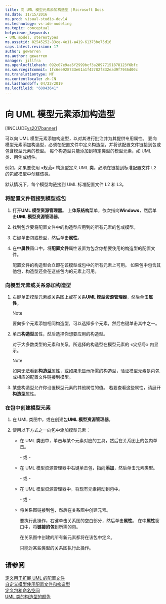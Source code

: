 ```yaml
---
title: 向 UML 模型元素添加构造型 |Microsoft Docs
ms.date: 11/15/2016
ms.prod: visual-studio-dev14
ms.technology: vs-ide-modeling
ms.topic: conceptual
helpviewer_keywords:
- UML model, stereotypes
ms.assetid: 82545252-83ce-4e11-a419-61373be75d16
caps.latest.revision: 17
author: gewarren
ms.author: gewarren
manager: jillfra
ms.openlocfilehash: 092c07e9aa5f2999bcf3a28977151878123f6bfc
ms.sourcegitcommit: 1fc6ee928733e61a1f42782f832ead9f7946d00c
ms.translationtype: MT
ms.contentlocale: zh-CN
ms.lasthandoff: 04/22/2019
ms.locfileid: "60043641"
---
```

# <a name="add-stereotypes-to-uml-model-elements"></a>向 UML 模型元素添加构造型
[!INCLUDE[vs2017banner](../includes/vs2017banner.md)]

可以向 UML 模型元素添加构造型，以对其进行批注并为其提供专用属性。 要向模型元素添加构造型，必须在配置文件中定义构造型，并将该配置文件链接到包或包含模型元素的模型。 每个构造型只能添加到特定类型的模型元素，如 UML 类、用例或组件。  
  
 例如，如果要使用 «规范» 构造型定义 UML 类，必须在链接到标准配置文件 L2 的包或模型中创建该类。  
  
 默认情况下，每个模型均链接到 UML 标准配置文件 L2 和 L3。  
  
### <a name="to-link-a-profile-to-a-model-or-a-package"></a>将配置文件链接到模型或包  
  
1. 打开**UML 模型资源管理器**。 上**体系结构**菜单，依次指向**Windows**，然后单击**UML 模型资源管理器**。  
  
2. 找到包含要将配置文件中的构造型应用到的所有元素的包或模型。  
  
3. 右键单击包或模型，然后单击**属性**。  
  
4. 在中**属性**窗口中，将**配置文件**属性设置为包含你想要使用的构造型的配置文件。  
  
     配置文件的构造型会立即在该模型或包中的所有元素上可用。 如果包中包含其他包，构造型还会在这些包内的元素上可用。  
  
### <a name="to-add-stereotypes-to-model-elements-or-relationships"></a>向模型元素或关系添加构造型  
  
1. 右键单击模型元素或关系图上或在关系**UML 模型资源管理器**，然后单击**属性**。  
  
    > [!NOTE]
    >  要向多个元素添加相同构造型，可以选择多个元素，然后右键单击其中之一。  
  
2. 单击**构造型**属性，然后选择你想要应用的构造型。  
  
     对于大多数类型的元素和关系，所选择的构造型在模型元素的 «尖括号» 内显示。  
  
    > [!NOTE]
    >  如果无法看到**构造型**属性，或如果未显示所需的构造型，验证模型元素是内包或相应的配置文件链接到模型。  
  
3. 某些构造型允许你设置模型元素的其他属性的值。 若要查看这些属性，请展开**构造型**属性。  
  
### <a name="to-create-model-elements-within-a-package"></a>在包中创建模型元素  
  
1. 在 UML 类图中，或在创建包**UML 模型资源管理器**。  
  
2. 使用以下方式之一向包中添加模型元素：  
  
    - 在 UML 类图中，单击与某个元素对应的工具，然后在关系图上的包内单击。  
  
         \- 或 -  
  
    - 在 UML 模型资源管理器中右键单击包，指向**添加**，然后单击元素类型。  
  
         \- 或 -  
  
    - 在 UML 模型资源管理器中，将现有元素拖动到包中。  
  
         \- 或 -  
  
    - 将关系图链接到包，然后在关系图中创建元素。  
  
         要执行此操作，右键单击关系图的空白部分，然后单击**属性**。 在中**属性**窗口中，将**链接的包**到所需的包。  
  
         在关系图中创建的所有新元素都将在该包中定义。  
  
         只能对某些类型的关系图执行此操作。  
  
## <a name="see-also"></a>请参阅  
 [定义用于扩展 UML 的配置文件](../modeling/define-a-profile-to-extend-uml.md)   
 [自定义模型使用配置文件和构造型](../modeling/customize-your-model-with-profiles-and-stereotypes.md)   
 [定义包和命名空间](../modeling/define-packages-and-namespaces.md)   
 [UML 类的构造型的颜色](http://code.msdn.microsoft.com/UML-Color-Classes-by-07de2b70)
